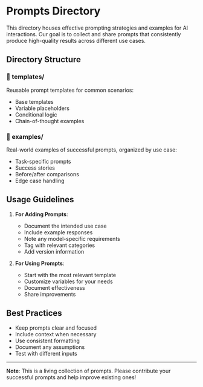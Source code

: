 # Prompts Directory

This directory houses effective prompting strategies and examples for AI interactions. Our goal is to collect and share prompts that consistently produce high-quality results across different use cases.

## Directory Structure

### 📁 templates/

Reusable prompt templates for common scenarios:

- Base templates
- Variable placeholders
- Conditional logic
- Chain-of-thought examples

### 📁 examples/

Real-world examples of successful prompts, organized by use case:

- Task-specific prompts
- Success stories
- Before/after comparisons
- Edge case handling

## Usage Guidelines

1. **For Adding Prompts**:

   - Document the intended use case
   - Include example responses
   - Note any model-specific requirements
   - Tag with relevant categories
   - Add version information

2. **For Using Prompts**:
   - Start with the most relevant template
   - Customize variables for your needs
   - Document effectiveness
   - Share improvements

## Best Practices

- Keep prompts clear and focused
- Include context when necessary
- Use consistent formatting
- Document any assumptions
- Test with different inputs

---

**Note**: This is a living collection of prompts. Please contribute your successful prompts and help improve existing ones!
